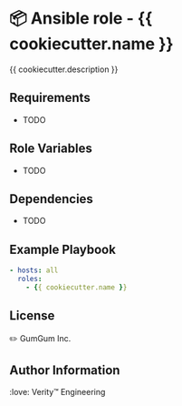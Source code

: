 :package: Ansible role - {{ cookiecutter.name }}
=========================================

{{ cookiecutter.description }}

Requirements
------------

* TODO

Role Variables
--------------

* TODO

Dependencies
------------

* TODO

Example Playbook
----------------

```yaml
- hosts: all
  roles:
    - {{ cookiecutter.name }}
```

License
-------

:pencil2: GumGum Inc.

Author Information
------------------

:love: Verity™ Engineering
